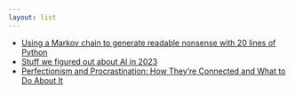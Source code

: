```yaml
---
layout: list
---
```


 - [Using a Markov chain to generate readable nonsense with 20 lines of Python](https://benhoyt.com/writings/markov-chain/)
 - [Stuff we figured out about AI in 2023](https://simonwillison.net/2023/Dec/31/ai-in-2023/)
 - [Perfectionism and Procrastination: How They’re Connected and What to Do About It](https://solvingprocrastination.com/perfectionism/)
